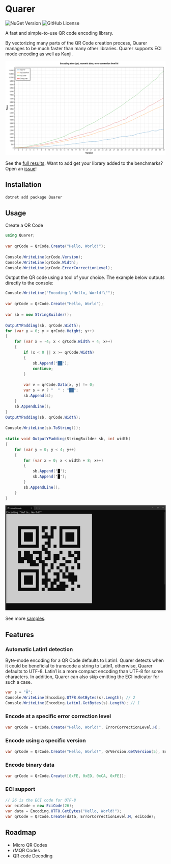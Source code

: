 Quarer
=========

![NuGet Version](https://img.shields.io/nuget/v/Quarer)
![GitHub License](https://img.shields.io/github/license/JakeYallop/Quarer)

<!-- TODO: Add codecoverage (coveralls), codacy? badges here -->

A fast and simple-to-use QR code encoding library.


By vectorizing many parts of the QR Code creation process, Quarer manages to be much faster than many other libraries. Quarer supports ECI mode encoding as well as Kanji.

![benchmark graph](https://raw.githubusercontent.com/JakeYallop/Quarer/refs/heads/main/assets/timing-focused-1.png)

See the [full results](./benchmarks). Want to add get your library added to the benchmarks? Open an [issue](https://github.com/JakeYallop/Quarer/issues/new)!

## Installation
```bash
dotnet add package Quarer
```

## Usage

Create a QR Code
```csharp
using Quarer;

var qrCode = QrCode.Create("Hello, World!");

Console.WriteLine(qrCode.Version);
Console.WriteLine(qrCode.Width);
Console.WriteLine(qrCode.ErrorCorrectionLevel);
```

Output the QR code using a tool of your choice. The example below outputs directly to the console:
```csharp
Console.WriteLine("Encoding \"Hello, World!\"");

var qrCode = QrCode.Create("Hello, World");

var sb = new StringBuilder();

OutputYPadding(sb, qrCode.Width);
for (var y = 0; y < qrCode.Height; y++)
{
    for (var x = -4; x < qrCode.Width + 4; x++)
    {
        if (x < 0 || x >= qrCode.Width)
        {
            sb.Append("██");
            continue;
        }

        var v = qrCode.Data[x, y] != 0;
        var s = v ? "  " : "██";
        sb.Append(s);
    }
    sb.AppendLine();
}
OutputYPadding(sb, qrCode.Width);

Console.WriteLine(sb.ToString());

static void OutputYPadding(StringBuilder sb, int width)
{
    for (var y = 0; y < 4; y++)
    {
        for (var x = 0; x < width + 8; x++)
        {
            sb.Append('█');
            sb.Append('█');
        }
        sb.AppendLine();
    }
}
```
![QR code output in the console](https://raw.githubusercontent.com/JakeYallop/Quarer/refs/heads/main/assets/qrcode%20output.png)

See more [samples](./samples).

## Features

### Automatic Latin1 detection

Byte-mode encoding for a QR Code defaults to Latin1. Quarer detects when it could be beneficial to transcode a string to Latin1, otherwise, Quarer defaults to UTF-8. Latin1 is a more compact encoding than UTF-8 for some characters. In addition, Quarer can also skip emitting the ECI indicator for such a case.

```csharp
var s = "Ã";
Console.WriteLine(Encoding.UTF8.GetBytes(s).Length); // 2
Console.WriteLine(Encoding.Latin1.GetBytes(s).Length); // 1
```

### Encode at a specific error correction level
```csharp
var qrCode = QrCode.Create("Hello, World!", ErrorCorrectionLevel.H);
```

### Encode using a specific version
```csharp
var qrCode = QrCode.Create("Hello, World!", QrVersion.GetVersion(5), ErrorCorrectionLevel.M);
```

### Encode binary data
```csharp
var qrCode = QrCode.Create([0xFE, 0xED, 0xCA, 0xFE]);
```

### ECI support
```csharp
// 26 is the ECI code for UTF-8
var eciCode = new EciCode(26);
var data = Encoding.UTF8.GetBytes("Hello, World!");
var qrCode = QrCode.Create(data, ErrorCorrectionLevel.M, eciCode);
```



## Roadmap
- Micro QR Codes
- rMQR Codes
- QR code Decoding
